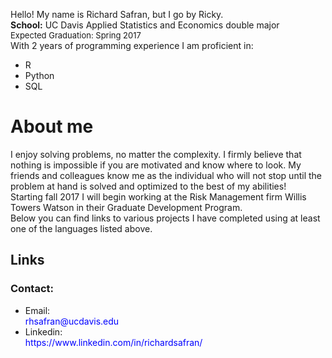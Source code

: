 <p>
  Hello! My name is Richard Safran, but I go by Ricky.
  <br>
  <b>School:</b> UC Davis Applied Statistics and Economics double major <br>
  <font size = '-1'>Expected Graduation: Spring 2017</font><br>
  With 2 years of programming experience I am proficient in:
  <ul>
    <li>R</li>
    <li>Python</li>
    <li>SQL</li>
  </ul>
 </p>

<h1><b>About me</b></h1>
   <p>
      I enjoy solving problems, no matter the complexity. I firmly believe that nothing is impossible if you are motivated and know where to look. My friends and colleagues know me as the individual who will not stop until the problem at hand is solved and optimized to the best of my abilities!
   <br>
      Starting fall 2017 I will begin working at the Risk Management firm Willis Towers Watson in their Graduate Development Program.
   <br>
      Below you can find links to various projects I have completed using at least one of the languages listed above.
   </p>
<h2> <b>Links</b></h2>
   <p>
   </p>

<h3><b>Contact:</b></h3>
      <ul>
          <li>Email: <div style="color:#0000FF">rhsafran@ucdavis.edu</div></li>
          <li>Linkedin:<div style="color:#0000FF">https://www.linkedin.com/in/richardsafran/</div></li>
      </ul>
</header>
